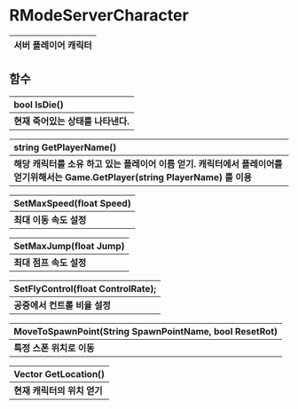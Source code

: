 # **RModeServerCharacter**

| **서버 플레이어 캐릭터** |
| :--- |
## **함수**

| **bool IsDie()** |
| :--- |
| **현재 죽어있는 상태를 나타낸다.** |

| **string GetPlayerName()** |
| :--- |
| **해당 캐릭터를 소유 하고 있는 플레이어 이름 얻기. 캐릭터에서 플레이어를 얻기위해서는 Game.GetPlayer(string PlayerName) 를 이용** |

| **SetMaxSpeed(float Speed)** |
| :--- |
| **최대 이동 속도 설정** |

| **SetMaxJump(float Jump)** |
| :--- |
| **최대 점프 속도 설정** |

| **SetFlyControl(float ControlRate);** |
| :--- |
| **공중에서 컨트롤 비율 설정** |

| **MoveToSpawnPoint(String SpawnPointName, bool ResetRot)** |
| :--- |
| **특정 스폰 위치로 이동** |

| **Vector GetLocation()** |
| :--- |
| **현재 캐릭터의 위치 얻기** |

